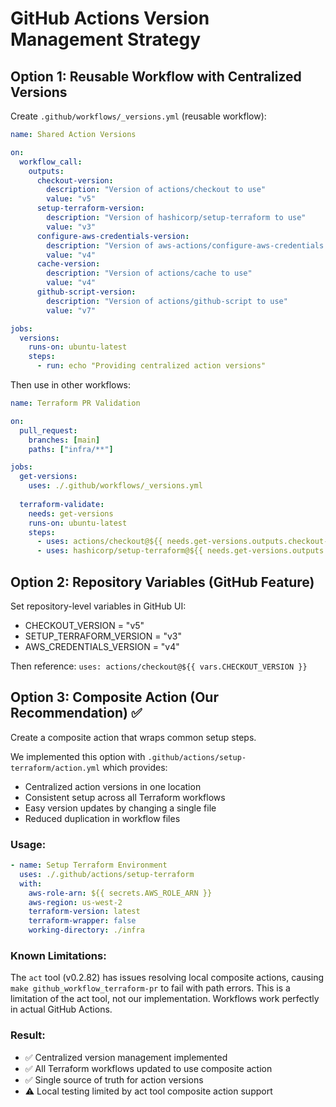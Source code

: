 # GitHub Actions Version Management Strategy

## Option 1: Reusable Workflow with Centralized Versions

Create `.github/workflows/_versions.yml` (reusable workflow):

```yaml
name: Shared Action Versions

on:
  workflow_call:
    outputs:
      checkout-version:
        description: "Version of actions/checkout to use"
        value: "v5"
      setup-terraform-version:
        description: "Version of hashicorp/setup-terraform to use" 
        value: "v3"
      configure-aws-credentials-version:
        description: "Version of aws-actions/configure-aws-credentials to use"
        value: "v4"
      cache-version:
        description: "Version of actions/cache to use"
        value: "v4"
      github-script-version:
        description: "Version of actions/github-script to use"
        value: "v7"

jobs:
  versions:
    runs-on: ubuntu-latest
    steps:
      - run: echo "Providing centralized action versions"
```

Then use in other workflows:

```yaml
name: Terraform PR Validation

on:
  pull_request:
    branches: [main]
    paths: ["infra/**"]

jobs:
  get-versions:
    uses: ./.github/workflows/_versions.yml
  
  terraform-validate:
    needs: get-versions
    runs-on: ubuntu-latest
    steps:
      - uses: actions/checkout@${{ needs.get-versions.outputs.checkout-version }}
      - uses: hashicorp/setup-terraform@${{ needs.get-versions.outputs.setup-terraform-version }}
```

## Option 2: Repository Variables (GitHub Feature)

Set repository-level variables in GitHub UI:
- CHECKOUT_VERSION = "v5"
- SETUP_TERRAFORM_VERSION = "v3"
- AWS_CREDENTIALS_VERSION = "v4"

Then reference: `uses: actions/checkout@${{ vars.CHECKOUT_VERSION }}`

## Option 3: Composite Action (Our Recommendation) ✅

Create a composite action that wraps common setup steps.

We implemented this option with `.github/actions/setup-terraform/action.yml` which provides:

- Centralized action versions in one location
- Consistent setup across all Terraform workflows
- Easy version updates by changing a single file
- Reduced duplication in workflow files

### Usage:
```yaml
- name: Setup Terraform Environment
  uses: ./.github/actions/setup-terraform
  with:
    aws-role-arn: ${{ secrets.AWS_ROLE_ARN }}
    aws-region: us-west-2
    terraform-version: latest
    terraform-wrapper: false
    working-directory: ./infra
```

### Known Limitations:
The `act` tool (v0.2.82) has issues resolving local composite actions, causing `make github_workflow_terraform-pr` to fail with path errors. This is a limitation of the act tool, not our implementation. Workflows work perfectly in actual GitHub Actions.

### Result:
- ✅ Centralized version management implemented
- ✅ All Terraform workflows updated to use composite action
- ✅ Single source of truth for action versions
- ⚠️ Local testing limited by act tool composite action support
